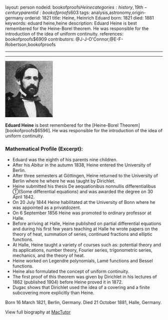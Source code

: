 layout: person
nodeid: bookofproofs$Heine
categories: history,19th-century
parentid: bookofproofs$603
tags: analysis,astronomy,origin-germany
orderid: 1821
title: Heine, Heinrich Eduard
born: 1821
died: 1881
keywords: eduard heine,heine
description: Eduard Heine is best remembered for the Heine-Borel theorem. He was responsible for the introduction of the idea of uniform continuity.
references: bookofproofs$6909
contributors: @J-J-O'Connor,@E-F-Robertson,bookofproofs

---



---

![Heine.jpg](https://github.com/bookofproofs/bookofproofs.github.io/blob/main/_sources/_assets/images/portraits/Heine.jpg?raw=true)

**Eduard Heine** is best remembered for the [Heine-Borel Theorem][bookofproofs$6596]. He was responsible for the introduction of the idea of uniform continuity.

### Mathematical Profile (Excerpt):
* Eduard was the eighth of his parents nine children.
* After his Abitur in the autumn 1838, Heine entered the University of Berlin.
* After three semesters at Göttingen, Heine returned to the University of Berlin where he  where he was taught by Dirichlet.
* Heine submitted his thesis De aequationibus nonnullis differentialibus Ⓣ(Some differential equations) and was awarded the degree on 30 April 1842.
* On 20 July 1844 Heine habilitated at the University of Bonn where he was appointed as a privatdozent.
* On 6 September 1856 Heine was promoted to ordinary professor at Halle.
* Before arriving at Halle, Heine published on partial differential equations and during his first few years teaching at Halle he wrote papers on the theory of heat, summation of series, continued fractions and elliptic functions.
* At Halle, Heine taught a variety of courses such as: potential theory and its applications, number theory, Fourier series, trigonometric series, mechanics, and the theory of heat.
* Heine worked on Legendre polynomials, Lamé functions and Bessel functions.
* Heine also formulated the concept of uniform continuity.
* The first proof of this theorem was given by Dirichlet in his lectures of 1862 (published 1904) before Heine proved it in 1872.
* Dugac shows that Dirichlet used the idea of a covering and a finite subcovering more explicitly than Heine.

Born 16 March 1821, Berlin, Germany. Died 21 October 1881, Halle, Germany.

View full biography at [MacTutor](https://mathshistory.st-andrews.ac.uk/Biographies/Heine/)
